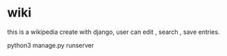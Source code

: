 # wiki
this is a wikipedia create with django, user can edit , search , save entries.

python3 manage.py runserver
